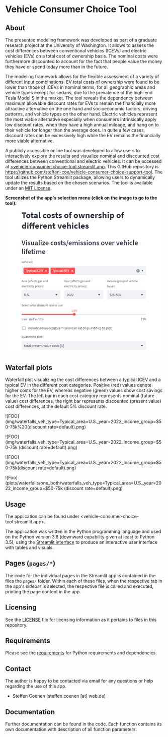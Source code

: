 # Vehicle Consumer Choice Tool

## About

The presented modeling framework was developed as part of a graduate research project at the University of Washington. It allows to assess the cost differences between conventional vehicles (ICEVs) and electric vehicles (EVs) on a total cost of ownership basis. The nominal costs were furthermore discounted to account for the fact that people value the money they have or spend today more than in the future.

The modeling framework allows for the flexible assessment of a variety of different input combinations. EV total costs of ownership were found to be lower than those of ICEVs in nominal terms, for all geographic areas and vehicle types except for sedans, due to the prevalence of the high-end Tesla Model S in the market. The tool reveals the dependency between maximum allowable discount rates for EVs to remain the financially more attractive alternative on the one hand and socioeconomic factors, driving patterns, and vehicle types on the other hand. Electric vehicles represent the most viable alternative especially when consumers intrinsically apply low discount rates, when they have a high annual mileage, and hang on to their vehicle for longer than the average does. In quite a few cases, discount rates can be excessively high while the EV remains the financially more viable alternative.

A publicly accessible online tool was developed to allow users to interactively explore the results and visualize nominal and discounted cost differences between conventional and electric vehicles. It can be accessed at [<vehicle-consumer-choice-tool.streamlit.app](https://vehicle-consumer-choice-tool.streamlit.app/). This GitHub repository is <https://github.com/steffen-coe/vehicle-consumer-choice-support-tool>. The tool utilizes the
Python Streamlit package, allowing users to dynamically update the results based on the chosen scenarios. The tool is available under an [MIT License](LICENSE).

**Screenshot of the app's selection menu (click on the image to go to the tool):**
<a href="https://vehicle-consumer-choice-tool.streamlit.app/" target="_blank">![FOO](img/screenshot.png)</a>

## Waterfall plots

Waterfall plot visualizing the cost differences between a typical ICEV and a typical EV in the different cost categories. Positive (red) values denote higher costs for the EV, whereas negative (green) values show cost savings for the EV. The left bar in each cost category represents nominal (future value) cost differences, the right bar represents discounted (present value) cost differences, at the default 5% discount rate.

![FOO](img/waterfalls_veh_type=Typical_area=U.S._year=2022_income_group=$50-75k%20(discount rate=default).png)

![FOO](img/waterfalls_veh_type=Typical_area=U.S._year=2022_income_group=$50-75k&#32;(discount rate=default).png)

![FOO](img/waterfalls_veh_type=Typical_area=U.S._year=2022_income_group=$50-75k(discount rate=default).png)

![Foo](plots/waterfalls/one_both/waterfalls_veh_type=Typical_area=U.S._year=2022_income_group=$50-75k&#32;(discount rate=default).png)

## Usage

The application can be found under <vehicle-consumer-choice-tool.streamlit.app>.

The application was written in the Python programming language and used on the Python version 3.8 (downward capability given at least to Python 3.5), using the [Streamlit interface](https://streamlit.io/) to produce an interactive user interface with tables and visuals.


## Pages (`pages/*`)

The code for the individual pages in the Streamlit app is contained in the files the `pages/` folder. Within each of these files, when the respective tab in the app's sidebar is selected, the respective file is called and executed, printing the page content in the app.


## Licensing

See the [LICENSE](LICENSE) file for licensing information as it pertains to files in this repository.


## Requirements

Please see the [requirements](requirements.txt) for Python requirements and dependencies.


## Contact

The author is happy to be contacted via email for any questions or help regarding the use of this app.

+ Steffen Coenen (steffen.coenen [at] web.de)


## Documentation

Further documentation can be found in the code. Each function contains its own documentation with description of all function parameters.

